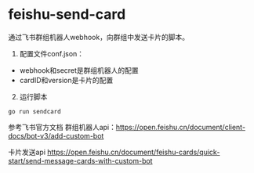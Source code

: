 # feishu-send-card
通过飞书群组机器人webhook，向群组中发送卡片的脚本。

1. 配置文件conf.json：
 - webhook和secret是群组机器人的配置
 - cardID和version是卡片的配置

2. 运行脚本
   
  ```go run sendcard```



参考飞书官方文档
群组机器人api：https://open.feishu.cn/document/client-docs/bot-v3/add-custom-bot

卡片发送api https://open.feishu.cn/document/feishu-cards/quick-start/send-message-cards-with-custom-bot
